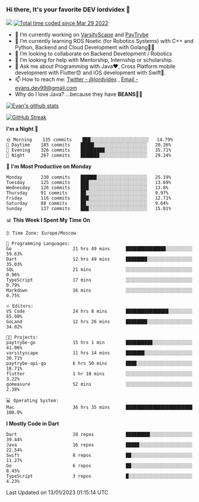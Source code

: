 ### Hi there, It's your favorite DEV lordvidex 👋
<img src="https://komarev.com/ghpvc/?username=lordvidex&label=Views&color=blue&style=plastic" /> <a href="https://wakatime.com/@0e56db35-d16b-410a-acc0-4085055304bf"><img src="https://wakatime.com/badge/user/0e56db35-d16b-410a-acc0-4085055304bf.svg" alt="Total time coded since Mar 29 2022" /></a>

- 🔭 I’m currently working on [VarsityScape](https://varsityscape.com) and [PayTrybe](https://www.paytrybe.com)
- 🌱 I’m currently learning ROS Noetic (for Robotics Systems) with C++ and Python, Backend and Cloud Development with Golang🧙🏼
- 👯 I’m looking to collaborate on Backend Development / Robotics
- 🤔 I’m looking for help with Mentorship, Internship or scholarship.
- 💬 Ask me about Programming with Java❤️, Cross Platform mobile development with Flutter😍 and iOS development with Swift🚀.
- 📫 How to reach me: [Twitter - @lordvidex](https://twitter.com/lordvidex) , [Email - evans.dev99@gmail.com](mailto:evans.dev99@gmail.com?body=Hello%20Evans,)
- Why do I love Java? ...because they have **BEANS**🤤😋

<div>
<!-- <a href="https://github.com/lordvidex">
  <img src="https://github-readme-stats.vercel.app/api/top-langs/?username=lordvidex&theme=light" />
</a>    -->
<!-- [![Top Langs](https://github-readme-stats.vercel.app/api/top-langs/?username=lordvidex)](https://github.com/lordvidex/)  -->
<a href="https://github.com/lordvidex">
 <img src="https://github-readme-stats.vercel.app/api?username=lordvidex&show_icons=true&theme=light&line_height=27" alt="Evan's github stats"/>
</a>
</div>

[![GitHub Streak](https://github-readme-streak-stats.herokuapp.com?user=lordvidex&theme=github-dark&hide_border=true)](https://git.io/streak-stats)

<!--
  <a href="https://github.com/iampawan/FlutterExampleApps">
    <img align="center" src="https://github-readme-stats.vercel.app/api/pin/?username=iampawan&repo=FlutterExampleApps&theme=light" />

  </a>
  <a href="https://github.com/iampawan/VelocityX">
   <img align="center" src="https://github-readme-stats.vercel.app/api/pin/?username=iampawan&repo=VelocityX&theme=light" />
  </a>
-->
<!--START_SECTION:waka-->
**I'm a Night 🦉** 

```text
🌞 Morning    135 commits    ███░░░░░░░░░░░░░░░░░░░░░░   14.79% 
🌆 Daytime    185 commits    █████░░░░░░░░░░░░░░░░░░░░   20.26% 
🌃 Evening    326 commits    █████████░░░░░░░░░░░░░░░░   35.71% 
🌙 Night      267 commits    ███████░░░░░░░░░░░░░░░░░░   29.24%

```
📅 **I'm Most Productive on Monday** 

```text
Monday       230 commits    ██████░░░░░░░░░░░░░░░░░░░   25.19% 
Tuesday      125 commits    ███░░░░░░░░░░░░░░░░░░░░░░   13.69% 
Wednesday    126 commits    ███░░░░░░░░░░░░░░░░░░░░░░   13.8% 
Thursday     91 commits     ██░░░░░░░░░░░░░░░░░░░░░░░   9.97% 
Friday       116 commits    ███░░░░░░░░░░░░░░░░░░░░░░   12.71% 
Saturday     88 commits     ██░░░░░░░░░░░░░░░░░░░░░░░   9.64% 
Sunday       137 commits    ███░░░░░░░░░░░░░░░░░░░░░░   15.01%

```


📊 **This Week I Spent My Time On** 

```text
⌚︎ Time Zone: Europe/Moscow

💬 Programming Languages: 
Go                       21 hrs 49 mins      ███████████████░░░░░░░░░░   59.63% 
Dart                     12 hrs 49 mins      ████████░░░░░░░░░░░░░░░░░   35.03% 
SQL                      21 mins             ░░░░░░░░░░░░░░░░░░░░░░░░░   0.96% 
TypeScript               17 mins             ░░░░░░░░░░░░░░░░░░░░░░░░░   0.79% 
Markdown                 16 mins             ░░░░░░░░░░░░░░░░░░░░░░░░░   0.75%

🔥 Editors: 
VS Code                  24 hrs 8 mins       ████████████████░░░░░░░░░   65.98% 
GoLand                   12 hrs 26 mins      ████████░░░░░░░░░░░░░░░░░   34.02%

🐱‍💻 Projects: 
paytrybe-go              15 hrs 1 min        ██████████░░░░░░░░░░░░░░░   41.06% 
varsityscape             11 hrs 14 mins      ███████░░░░░░░░░░░░░░░░░░   30.71% 
paytrybe-api-go          6 hrs 50 mins       ████░░░░░░░░░░░░░░░░░░░░░   18.71% 
flutter                  1 hr 10 mins        ░░░░░░░░░░░░░░░░░░░░░░░░░   3.22% 
gomeasure                52 mins             ░░░░░░░░░░░░░░░░░░░░░░░░░   2.38%

💻 Operating System: 
Mac                      36 hrs 35 mins      █████████████████████████   100.0%

```

**I Mostly Code in Dart** 

```text
Dart                     28 repos            █████████░░░░░░░░░░░░░░░░   39.44% 
Java                     16 repos            █████░░░░░░░░░░░░░░░░░░░░   22.54% 
Swift                    8 repos             ██░░░░░░░░░░░░░░░░░░░░░░░   11.27% 
Go                       6 repos             ██░░░░░░░░░░░░░░░░░░░░░░░   8.45% 
TypeScript               3 repos             █░░░░░░░░░░░░░░░░░░░░░░░░   4.23%

```



 Last Updated on 13/01/2023 01:15:14 UTC
<!--END_SECTION:waka-->
